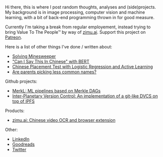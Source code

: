 <!--
.. title: Martin Pettersson 
.. slug: index
.. date: 2021-12-11 09:32:56 UTC
.. tags: 
.. category: 
.. link: 
.. description: 
.. type: text
-->

Hi there, this is where I post random thoughts, analyses and (side)projects. My
background is in image processing, computer vision and machine learning, with a
bit of back-end programming thrown in for good measure.

Currently I'm taking a break from regular employement, instead trying to bring
Value To The People™ by way of [zimu.ai](https://zimu.ai). Support this project
on [Patreon](https://www.patreon.com/martindbp).

Here is a list of other things I've done / written about:

* [Solving Minesweeper](posts/minesweeper/)
* ["Can I Say This In Chinese" with BERT](posts/can-i-say-this/)
* [Chinese Placement Test with Logistic Regression and Active Learning](posts/chinese-placement-test/)
* [Are parents picking less common names?](posts/name-statistics/)

Github projects:

* [MerkL: ML pipelines based on Merkle DAGs](https://github.com/martindbp/merkl)
* [Inter-Planetary Version Control: An implementation of a git-like DVCS on top of IPFS](https://github.com/martindbp/ipvc)

Products:

* [zimu.ai: Chinese video OCR and browser extension](https://zimu.ai)

Other:

* [LinkedIn](https://www.linkedin.com/in/marpett/)
* [Goodreads](https://www.goodreads.com/martindbp)
* [Twitter](https://twitter.com/martindbpcom)
